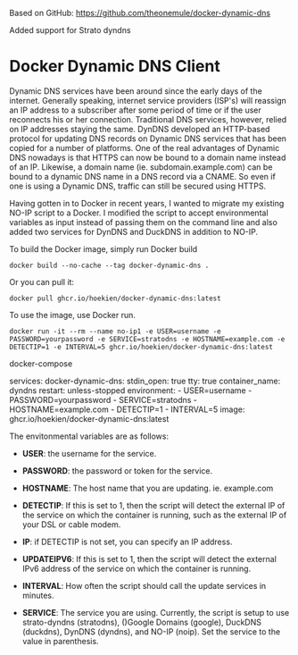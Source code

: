 Based on GitHub: https://github.com/theonemule/docker-dynamic-dns

Added support for Strato dyndns

Docker Dynamic DNS Client
=====

Dynamic DNS services have been around since the early days of the internet. Generally speaking, internet service providers (ISP's) will reassign an IP address to a subscriber after some period of time or if the user reconnects his or her connection. Traditional DNS services, however, relied on IP addresses staying the same. DynDNS developed an HTTP-based protocol for updating DNS records on Dynamic DNS services that has been copied for a number of platforms.  One of the real advantages of Dynamic DNS nowadays is that HTTPS can now be bound to a domain name instead of an IP. Likewise, a domain name (ie. subdomain.example.com) can be bound to a dynamic DNS name in a DNS record via a CNAME. So even if one is using a Dynamic DNS, traffic can still be secured using HTTPS.

Having gotten in to Docker in recent years, I wanted to migrate my existing NO-IP script to a Docker. I modified the script to accept environmental variables as input instead of passing them on the command line and also added two services for DynDNS and DuckDNS in addition to NO-IP.

To build the Docker image, simply run Docker build

```
docker build --no-cache --tag docker-dynamic-dns .
```

Or you can pull it:

```
docker pull ghcr.io/hoekien/docker-dynamic-dns:latest
```

To use the image, use Docker run.

```
docker run -it --rm --name no-ip1 -e USER=username -e PASSWORD=yourpassword -e SERVICE=stratodns -e HOSTNAME=example.com -e DETECTIP=1 -e INTERVAL=5 ghcr.io/hoekien/docker-dynamic-dns:latest
```
docker-compose

services:
    docker-dynamic-dns:
        stdin_open: true
        tty: true
        container_name: dyndns
        restart: unless-stopped
        environment:
            - USER=username
            - PASSWORD=yourpassword
            - SERVICE=stratodns
            - HOSTNAME=example.com
            - DETECTIP=1
            - INTERVAL=5
        image: ghcr.io/hoekien/docker-dynamic-dns:latest


The envitonmental variables are as follows:

* **USER**: the username for the service.

* **PASSWORD**: the password or token for the service.

* **HOSTNAME**: The host name that you are updating. ie. example.com

* **DETECTIP**: If this is set to 1, then the script will detect the external IP of the service on which the container is running, such as the external IP of your DSL or cable modem.

* **IP**: if DETECTIP is not set, you can specify an IP address.

* **UPDATEIPV6**: If this is set to 1, then the script will detect the external IPv6 address of the service on which the container is running.

* **INTERVAL**: How often the script should call the update services in minutes.

* **SERVICE**: The service you are using. Currently, the script is setup to use strato-dyndns (stratodns), ()Google Domains (google), DuckDNS (duckdns), DynDNS (dyndns), and NO-IP (noip). Set the service to the value in parenthesis.
